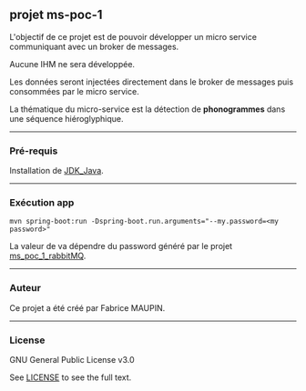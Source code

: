 ## projet ms-poc-1

L'objectif de ce projet est de pouvoir développer un micro service communiquant avec un broker de messages.

Aucune IHM ne sera développée.

Les données seront injectées directement dans le broker de messages puis consommées par le micro service.

La thématique du micro-service est la détection de **phonogrammes** dans une séquence hiéroglyphique.

***

### Pré-requis

Installation de [JDK_Java](https://www.oracle.com/java/technologies/javase/jdk17-archive-downloads.html).

***

### Exécution app

```
mvn spring-boot:run -Dspring-boot.run.arguments="--my.password=<my password>"
```

La valeur de <my password> va dépendre du password généré par le projet [ms_poc_1_rabbitMQ](https://github.com/fmaupin/ms_poc_1_rabbitMQ). 

***

### Auteur

Ce projet a été créé par Fabrice MAUPIN.

***

### License

GNU General Public License v3.0

See [LICENSE](https://github.com/fmaupin/ms_poc_1/blob/master/LICENSE) to see the full text.




